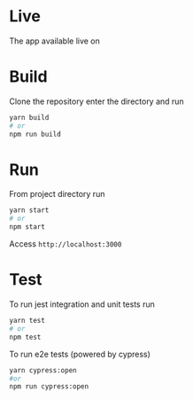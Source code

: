 # Live 
The app available live on 

# Build
Clone the repository enter the directory and run
```bash
yarn build
# or
npm run build
```

# Run
From project directory run
```bash
yarn start
# or
npm start
```
Access `http://localhost:3000`

# Test
To run jest integration and unit tests run
```bash
yarn test
# or
npm test
```
To run e2e tests (powered by cypress)

```bash
yarn cypress:open
#or
npm run cypress:open
```

